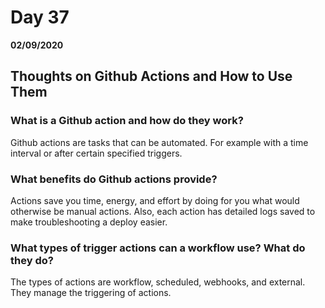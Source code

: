 # Day 37
__02/09/2020__

## Thoughts on Github Actions and How to Use Them

### What is a Github action and how do they work?
Github actions are tasks that can be automated.  For example with a time interval or after certain specified triggers.

### What benefits do Github actions provide?
Actions save you time, energy, and effort by doing for you what would otherwise be manual actions.  Also, each action has detailed logs saved to make troubleshooting a deploy easier.

### What types of trigger actions can a workflow use? What do they do?
The types of actions are workflow, scheduled, webhooks, and external.  They manage the triggering of actions.
